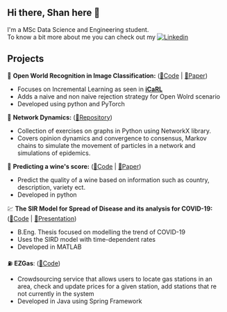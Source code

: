 ## Hi there, Shan here 👋

I'm a MSc Data Science and Engineering student.<br />
To know a bit more about me you can check out my [![Linkedin](https://img.shields.io/badge/-LinkedIn-blue?style=flat&logo=Linkedin&logoColor=white)](https://www.linkedin.com/in/mc-mahon/)  
 
## Projects

📸 **Open World Recognition in Image 
Classification:** ([🔗Code](https://github.com/shanmcm/iCaRL) | [📄Paper](https://github.com/shanmcm/iCaRL/blob/main/report.pdf))
  - Focuses on Incremental Learning as seen in **[iCaRL](https://arxiv.org/abs/1611.07725)**
  - Adds a naive and non naive rejection strategy for Open Wolrd scenario 
  - Developed using python and PyTorch
  
🦠 **Network Dynamics:** ([🔗Repository](https://github.com/shanmcm/Network-Dynamics))
  - Collection of exercises on graphs in Python using NetworkX library.
  - Covers opinion dynamics and convergence to consensus, Markov chains to simulate the movement of particles in a network and simulations of epidemics.

 🍷 **Predicting a wine's score:** ([🔗Code](https://github.com/shanmcm/Predicting-a-wine-s-score) | [📄Paper](https://github.com/shanmcm/Predicting-a-wine-s-score/blob/master/report.pdf))
  - Predict the quality of a wine based on information such as country, description, variety ect.
  - Developed in python

 💹	 **The SIR Model for Spread of Disease and its analysis for COVID-19:** ([🔗Code](https://github.com/shanmcm/BSc-Thesis) | [💬Presentation](https://github.com/shanmcm/BSc-Thesis/blob/master/SIR_Theory_and_Simulations.pdf))
  - B.Eng. Thesis focused on modelling the trend of COVID-19
  - Uses the SIRD model with time-dependent rates
  - Developed in MATLAB

 ⛽ **EZGas**: ([🔗Code](https://github.com/shanmcm/EzGas))
  - Crowdsourcing service that allows users to locate gas stations in an area, check and update prices for a given station, add stations that re not currently in the system
  - Developed in Java using Spring Framework
 
